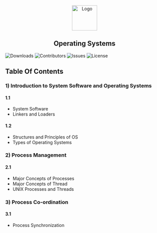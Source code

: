 <br/>
<p align="center">
  <a href="https://github.com/Dare-marvel/Operating-Systems">
    <img src="https://raw.githubusercontent.com/Dare-marvel/Operating-Systems/main/Images/operating-system.png" alt="Logo" width="80" height="80">
  </a>

  <h2 align="center">Operating Systems</h2>
  
</p>

![Downloads](https://img.shields.io/github/downloads/Dare-marvel/Operating-Systems/total) ![Contributors](https://img.shields.io/github/contributors/Dare-marvel/Operating-Systems?color=dark-green) ![Issues](https://img.shields.io/github/issues/Dare-marvel/Operating-Systems) ![License](https://img.shields.io/github/license/Dare-marvel/Operating-Systems) 

## Table Of Contents
### 1) Introduction to System Software and Operating Systems
#### 1.1
* System Software 
* Linkers and Loaders
#### 1.2
* Structures and Principles of OS
* Types of Operating Systems
### 2) Process Management
#### 2.1 
* Major Concepts of Processes
* Major Concepts of Thread
* UNIX Processes and Threads
### 3) Process Co-ordination
#### 3.1 
* Process Synchronization


